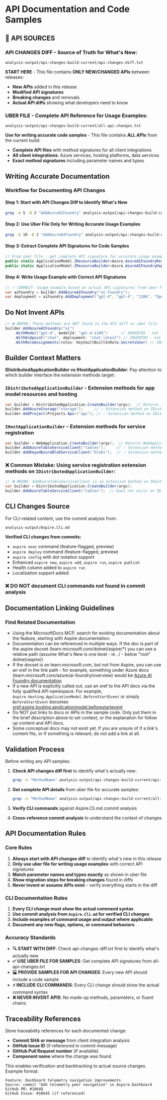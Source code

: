 # API Documentation and Code Samples

## 🔑 **API SOURCES**

### **API CHANGES DIFF** - Source of Truth for What's New:

```text
analysis-output/api-changes-build-current/api-changes-diff.txt
```

**START HERE** - This file contains **ONLY NEW/CHANGED APIs** between releases:
- **New APIs** added in this release
- **Modified API signatures** 
- **Breaking changes** and removals
- **Actual API diffs** showing what developers need to know

### **UBER FILE** - Complete API Reference for Usage Examples:

```text
analysis-output/api-changes-build-current/all-api-changes.txt
```

**Use for writing accurate code samples** - This file contains **ALL APIs** from the current build:
- **Complete API files** with method signatures for all client integrations  
- **All client integrations**: Azure services, hosting platforms, data services
- **Exact method signatures** including parameter names and types

## Writing Accurate Documentation

### Workflow for Documenting API Changes

#### Step 1: Start with API Changes Diff to Identify What's New

```bash
grep -A 5 -B 2 "AddAzureAIFoundry" analysis-output/api-changes-build-current/api-changes-diff.txt
```

#### Step 2: Use Uber File Only for Writing Accurate Usage Examples  

```bash
grep -A 10 -B 2 "AddAzureAIFoundry" analysis-output/api-changes-build-current/all-api-changes.txt
```

#### Step 3: Extract Complete API Signatures for Code Samples

```csharp
// From uber file - get complete API signature for accurate usage examples: 
public static ApplicationModel.IResourceBuilder<Azure.AzureAIFoundryResource> AddAzureAIFoundry(this IDistributedApplicationBuilder builder, string name)
public static ApplicationModel.IResourceBuilder<Azure.AzureAIFoundryDeploymentResource> AddDeployment(this ApplicationModel.IResourceBuilder<Azure.AzureAIFoundryResource> builder, string name, string modelName, string modelVersion, string format)
```

#### Step 4: Write Usage Example with Correct API Signatures

```csharp
// ✅ CORRECT: Usage example based on actual API signatures from uber file
var aiFoundry = builder.AddAzureAIFoundry("ai-foundry");
var deployment = aiFoundry.AddDeployment("gpt-4", "gpt-4", "1106", "OpenAI");
```

## Do Not Invent APIs

```csharp
// ❌ WRONG: These methods are NOT found in the API diff or uber file
builder.AddAzureAIFoundry("ai")
    .WithModel("gpt-4", modelId: "gpt-4-1106")      // INVENTED - not in uber file
    .WithEndpoint("chat", deployment: "chat-latest") // INVENTED - not in uber file
    .WithRoleAssignments(roles: KeyVaultBuiltInRole.SecretsUser) // INVENTED - not in uber file
```

## Builder Context Matters

**IDistributedApplicationBuilder vs IHostApplicationBuilder**: Pay attention to which builder interface the extension methods target:

### **`IDistributedApplicationBuilder`** - Extension methods for app model resources and hosting

```csharp
var builder = DistributedApplication.CreateBuilder(args);  // Returns IDistributedApplicationBuilder
builder.AddAzureStorage("storage");     // ✅ Extension method on IDistributedApplicationBuilder
builder.AddProject<Projects.Api>("api"); // ✅ Extension method on IDistributedApplicationBuilder
```

### **`IHostApplicationBuilder`** - Extension methods for service registration

```csharp
var builder = WebApplication.CreateBuilder(args);  // Returns WebApplicationBuilder : IHostApplicationBuilder
builder.AddAzureTableServiceClient("tables");     // ✅ Extension method on IHostApplicationBuilder
builder.AddKeyedAzureBlobServiceClient("blobs");  // ✅ Extension method on IHostApplicationBuilder
```

### **❌ Common Mistake**: Using service registration extension methods on `IDistributedApplicationBuilder`:

```csharp
// ❌ WRONG: AddAzureTableServiceClient is an extension method on IHostApplicationBuilder registration, not app hosting
var builder = DistributedApplication.CreateBuilder(args);
builder.AddAzureTableServiceClient("tables");  // Does not exist on IDistributedApplicationBuilder
```

## CLI Changes Source

For CLI-related content, use the commit analysis from:

```text
analysis-output/Aspire.Cli.md
```

**Verified CLI changes from commits:**

- `aspire exec` command (feature-flagged, preview)
- `aspire deploy` command (feature-flagged, preview)
- `aspire config` with dot notation support
- Enhanced `aspire new`, `aspire add`, `aspire run`, `aspire publish`
- Health column added to `aspire run`
- Localization support added

### ❌ DO NOT document CLI commands not found in commit analysis

## Documentation Linking Guidelines

### Find Related Documentation

- Using the MicrosoftDocs MCP, search for existing documentation about the feature, starting with Aspire documentation.
- Documentation can be referenced in multiple ways. If the doc is part of the aspire docset (learn.microsoft.com/dotnet/aspire/*) you can use a relative path (assume What's New is one level - ie ../ - below "root" dotnet/aspire/)
- If the docset is on learn.microsoft.com, but not from Aspire, you can use an xref in the link path - for example, something under Azure docs (learn.microsoft.com/azure/ai-foundry/overview) would be [Azure AI Foundry documentation](xref:/azure/ai-foundry/overview)
- If a new API is explicitly called out, use an xref to the API docs via the fully qualified API namespace. For example, `Aspire.Hosting.ApplicationModel.BeforeStartEvent` or simply `BeforeStartEvent` becomes <xref:aspire.hosting.applicationmodel.beforestartevent>
- Do NOT put links to docs or APIs in the sample code. Only put them in the brief description above to set context, or the explanation for follow up content and API docs.
- Some conceptual docs may not exist yet. If you are unsure of if a link's content fits, or if something is relevant, do not add a link at all.

## Validation Process

Before writing any API samples:

1. **Check API changes diff first** to identify what's actually new:

   ```bash
   grep -n "MethodName" analysis-output/api-changes-build-current/api-changes-diff.txt
   ```

2. **Get complete API details** from uber file for accurate samples:

   ```bash
   grep -n "MethodName" analysis-output/api-changes-build-current/all-api-changes.txt
   ```

3. **Verify CLI commands** against Aspire.Cli.md commit analysis
4. **Cross-reference commit analysis** to understand the context of changes

## API Documentation Rules

### Core Rules

1. **Always start with API changes diff** to identify what's new in this release
2. **Only use uber file for writing usage examples** with correct API signatures
3. **Match parameter names and types exactly** as shown in uber file
4. **Show migration steps for breaking changes** found in diffs
5. **Never invent or assume APIs exist** - verify everything starts in the diff

### CLI Documentation Rules

1. **Every CLI change must show the actual command syntax**
2. **Use commit analysis from `Aspire.Cli.md` for verified CLI changes**
3. **Include examples of command usage and output where applicable**
4. **Document any new flags, options, or command behaviors**

### Accuracy Standards

- **🔍 START WITH DIFF**: Check api-changes-diff.txt first to identify what's actually new
- **✅ USE UBER FILE FOR SAMPLES**: Get complete API signatures from all-api-changes.txt  
- **💻 PROVIDE SAMPLES FOR API CHANGES**: Every new API should include a code sample
- **⚡ INCLUDE CLI COMMANDS**: Every CLI change should show the actual command syntax
- **❌ NEVER INVENT APIS**: No made-up methods, parameters, or fluent chains

## Traceability References

Store traceability references for each documented change:

- **Commit SHA or message** from client integration analysis
- **GitHub Issue ID** (if referenced in commit message)
- **GitHub Pull Request number** (if available)
- **Component name** where the change was found

This enables verification and backtracking to actual source changes. Example format:

```
Feature: Dashboard telemetry navigation improvements
Source: commit "Add telemetry peer navigation" in Aspire.Dashboard
GitHub PR: #10648
GitHub Issue: #10645 (if referenced)
```

